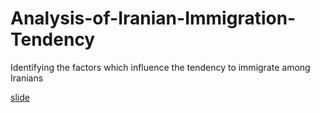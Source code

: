 # Analysis-of-Iranian-Immigration-Tendency
Identifying the factors which influence the tendency to immigrate among Iranians

[slide](https://docs.google.com/presentation/d/1w7nMP6gr5RmksOaajay64_5TqgRlp3vt7RnEz29R5wg/preview)
